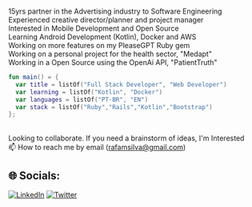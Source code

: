 
<br> 15yrs partner in the Advertising industry to Software Engineering
<br> Experienced creative director/planner and project manager
<br> Interested in Mobile Development and Open Source
<br> Learning Android Development (Kotlin), Docker and AWS
<br> Working on more features on my PleaseGPT Ruby gem
<br> Working on a personal project for the health sector, "Medapt"
<br> Working in a Open Source using the OpenAi API, "PatientTruth"

```kotlin
fun main() = {
  var title = listOf("Full Stack Developer", "Web Developer")
  var learning = listOf("Kotlin", "Docker")
  var languages = listOf("PT-BR", "EN")
  var stack = listOf("Ruby","Rails","Kotlin","Bootstrap")
};
```

<br> Looking to collaborate. If you need a brainstorm of ideas, I'm Interested
<br> 📫 How to reach me by email (rafamsilva@gmail.com)

## 🌐 Socials:
[![LinkedIn](https://img.shields.io/badge/LinkedIn-%230077B5.svg?logo=linkedin&logoColor=white)](https://linkedin.com/in/rafamsilva) 
[![Twitter](https://img.shields.io/badge/Twitter-%231DA1F2.svg?logo=Twitter&logoColor=white)](https://twitter.com/rafamsilva) 
<!-- Proudly created with GPRM ( https://gprm.itsvg.in ) -->
